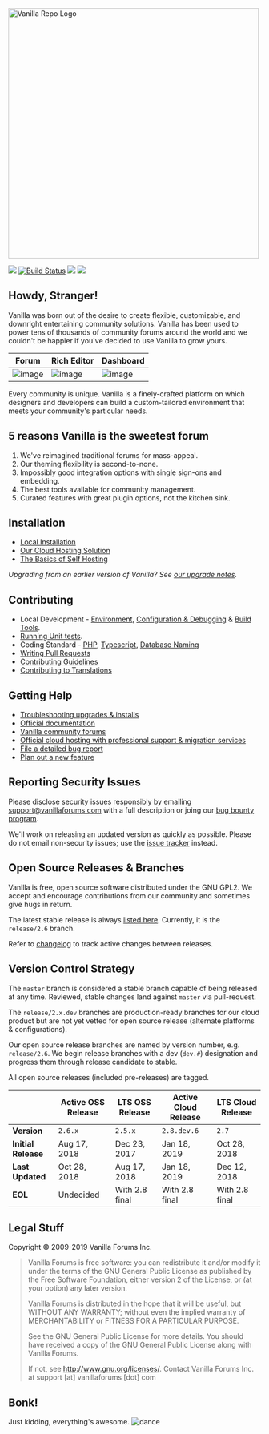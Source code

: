 <img src="https://user-images.githubusercontent.com/1770056/51423965-4e585680-1b95-11e9-8e5b-f822b90cdfe4.png" alt="Vanilla Repo Logo" width=500/>

[![](https://img.shields.io/github/license/vanilla/vanilla.svg)](https://github.com/vanilla/vanilla/blob/docs/new-readme/LICENSE.md)
[![Build Status](https://travis-ci.org/vanilla/vanilla.svg?branch=master)](https://travis-ci.org/vanilla/vanilla)
![](https://img.shields.io/travis/php-v/vanilla/vanilla.svg)
![](https://img.shields.io/github/commits-since/vanilla/vanilla/Vanilla_2.6.4.svg)

## Howdy, Stranger!

Vanilla was born out of the desire to create flexible, customizable, and downright entertaining
community solutions. Vanilla has been used to power tens of thousands of community forums around the world
and we couldn't be happier if you've decided to use Vanilla to grow yours.

| Forum                                                                                                         | Rich Editor                                                                                                   | Dashboard                                                                                                     |
| ------------------------------------------------------------------------------------------------------------- | ------------------------------------------------------------------------------------------------------------- | ------------------------------------------------------------------------------------------------------------- |
| ![image](https://user-images.githubusercontent.com/1770056/51422490-412f6d80-1b7d-11e9-929a-42f59e4d1913.png) | ![image](https://user-images.githubusercontent.com/1770056/51422531-345f4980-1b7e-11e9-9a7e-9038394f6786.png) | ![image](https://user-images.githubusercontent.com/1770056/51422470-00cfef80-1b7d-11e9-9d3f-25ada61cecea.png) |

Every community is unique. Vanilla is a finely-crafted platform on which designers and developers
can build a custom-tailored environment that meets your community's particular needs.

## 5 reasons Vanilla is the sweetest forum

1. We've reimagined traditional forums for mass-appeal.
1. Our theming flexibility is second-to-none.
1. Impossibly good integration options with single sign-ons and embedding.
1. The best tools available for community management.
1. Curated features with great plugin options, not the kitchen sink.

## Installation

-   [Local Installation](https://github.com/vanilla/vanilla-docker)
-   [Our Cloud Hosting Solution](https://vanillaforums.com/en/plans/)
-   [The Basics of Self Hosting ](https://docs.vanillaforums.com/developer/installation/self-hosting/)

_Upgrading from an earlier version of Vanilla? See [our upgrade notes](https://docs.vanillaforums.com/developer/installation/self-hosting/#upgrading)._

## Contributing

-   Local Development - [Environment](https://github.com/vanilla/vanilla-docker), [Configuration & Debugging](https://docs.vanillaforums.com/developer/tools/environment/) & [Build Tools](https://docs.vanillaforums.com/developer/tools/building-frontend/).
-   [Running Unit tests](https://github.com/vanilla/vanilla/blob/master/tests/README.md).
-   Coding Standard - [PHP](https://docs.vanillaforums.com/developer/contributing/coding-standard-php/), [Typescript](https://docs.vanillaforums.com/developer/contributing/coding-standard-typescript/), [Database Naming](https://docs.vanillaforums.com/developer/contributing/database-naming-standards/)
-   [Writing Pull Requests](https://docs.vanillaforums.com/developer/contributing/pull-requests/)
-   [Contributing Guidelines](https://github.com/vanilla/vanilla/blob/master/CONTRIBUTING.md)
-   [Contributing to Translations](https://github.com/vanilla/locales/blob/master/README.md)

## Getting Help

-   [Troubleshooting upgrades & installs](http://docs.vanillaforums.com/developers/troubleshooting/)
-   [Official documentation](http://docs.vanillaforums.com)
-   [Vanilla community forums](https://open.vanillaforums.com/discussions)
-   [Official cloud hosting with professional support & migration services](https://vanillaforums.com/plans)
-   [File a detailed bug report](https://github.com/vanilla/vanilla/issues/new?template=bug_report.md)
-   [Plan out a new feature](https://github.com/vanilla/vanilla/issues/new?template=new_feature.md)

## Reporting Security Issues

Please disclose security issues responsibly by emailing support@vanillaforums.com with a full description or joing our [bug bounty program](https://hackerone.com/vanilla).

We'll work on releasing an updated version as quickly as possible.
Please do not email non-security issues; use the [issue tracker](https://github.com/vanilla/vanilla/issues) instead.

## Open Source Releases & Branches

Vanilla is free, open source software distributed under the GNU GPL2.
We accept and encourage contributions from our community and sometimes give hugs in return.

The latest stable release is always [listed here](https://open.vanillaforums.com/addon/vanilla-core). Currently, it is the `release/2.6` branch.

Refer to [changelog](https://docs.vanillaforums.com/developer/changelog/) to track active changes between releases.

## Version Control Strategy

The `master` branch is considered a stable branch capable of being released at any time. Reviewed, stable changes land against `master` via pull-request.

The `release/2.x.dev` branches are production-ready branches for our cloud product but are not yet vetted for open source release (alternate platforms & configurations).

Our open source release branches are named by version number, e.g. `release/2.6`.
We begin release branches with a dev (`dev.#`) designation and progress them through release candidate to stable.

All open source releases (included pre-releases) are tagged.

|                     | Active OSS Release | LTS OSS Release | Active Cloud Release | LTS Cloud Release |
| ------------------- | ------------------ | --------------- | -------------------- | ----------------- |
| **Version**         | `2.6.x`            | `2.5.x`         | `2.8.dev.6`          | `2.7`             |
| **Initial Release** | Aug 17, 2018       | Dec 23, 2017    | Jan 18, 2019         | Oct 28, 2018      |
| **Last Updated**    | Oct 28, 2018       | Aug 17, 2018    | Jan 18, 2019         | Dec 12, 2018      |
| **EOL**             | Undecided          | With 2.8 final  | With 2.8 final       | With 2.8 final    |

## Legal Stuff

Copyright © 2009-2019 Vanilla Forums Inc.

> Vanilla Forums is free software: you can redistribute it and/or modify it under the terms of the GNU General Public License
> as published by the Free Software Foundation, either version 2 of the License, or (at your option) any later version.
>
> Vanilla Forums is distributed in the hope that it will be useful, but WITHOUT ANY WARRANTY;
> without even the implied warranty of MERCHANTABILITY or FITNESS FOR A PARTICULAR PURPOSE.
>
> See the GNU General Public License for more details. You should have received a copy of the GNU General Public License
> along with Vanilla Forums.
>
> If not, see <http://www.gnu.org/licenses/>.
> Contact Vanilla Forums Inc. at support [at] vanillaforums [dot] com

## Bonk!

Just kidding, everything's awesome. ![dance](http://images.v-cdn.net/dance.gif)
